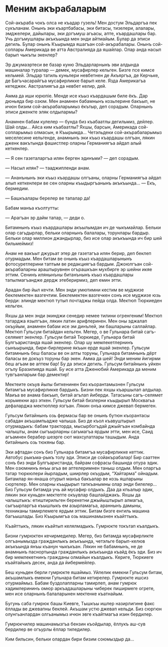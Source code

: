# Меним акърабаларым

Сой-акъраба чокъ олса не къадар гузель!
Мен достум Эльдаргъа пек сукъланам.
Онынъ эки къартбабасы, эки битасы, тизелери, алалары, эмджелери, дайылары, эки догъмуш агьасы, апте, къардашлары бар.
Учь догъмушлары акъкъында мен энди айтмайым.
Булар да эписи дегиль.
Булар онынъ Къырымда яшагъан сой-акърабалары.
Онынъ сой-соплары Америкада ве атта Австралияда да яшайлар.
Олар анда насыл барып чыкъты экенлер?

Эр джумаэртеси ве базар куню Эльдарларнынъ эви алдында машиналар туралар — демек, мусафирлер кельген.
Бизге псе кимсе кельмей.
Эльдар татиль куньлери невбетнен де Акъяргъа, де Керчьке, де Багъчасарайгъа мусафирликке барып келе.
Язда Америкагъа кетеджек.
Австралиягъа да невбет келир, дей.

Амма да иши юрюпіе.
Менде исе къыз къардашым биле ёкъ.
Дар дюньяда бир озюм.
Мен анамнен бабамнынъ козьлерине бакъып, не ичюн бизим сой-акърабаларымыз ёкътыр, деп сорадым.
Оларнынъ эписи дженкте эляк олдылармы?

Анамнен бабам кулелер — бунда биз къабаатлы дегильмиз, дейлер.
Шай олды...
Айса ким къабаатлы?
Яхшы, барсын, Америкада сой-сопларымыз олмасын, я Къырымда...
Четэльдеки сой-акърабаларымыз меселесине кельгенде, анамнынъ эки къыз къардашы олгъан, лякин дженк вакътында фашистлер оларны Германиягъа айдап алый кеткенлер.

— Я сен газеталаргъа илян берген эдинъми?
— деп сорадым.

— Насыл илян?
— тааджипленди анам.

— Ананънынъ эки къыз къардашы олгъаны, оларны Германиягъа айдап алып кеткенлери ве сен оларны къыдыргъанынъ акъкъында...
— Екъ, бермедим.

— Башкъалары берелер ве тапалар да!

Бабам манъа къолтутты:

— Арагъан эр дайм тапар, — деди о.

Битамнынъ къыз къардашлары акъылымдан ич де чыкъмайлар.
Бельки олар сагьдырлар, бельки оларнынъ балалары, торунлары бардыр.
Бельки олар миллион джандырлар, биз исе олар акъкъында ич бир шей бильмеймиз!

Анам не вакъыт джурьат этер де газетагъа илян берир, деп беклеп отурмадым.
Мен битам ве онынъ къыз къардашларынынъ фотосуретлерини таптым ве редакциягъа бардым.
Джоюлгъан сой-акърабаларны араштырувнен огърашкъан мухбирге эр шейни икяе эттим.
Сенинъ илянынъны битанънынъ къыз къардашлары тапылмагъандже дердж этеберирмиз, деп емин этти.

Арадан бир йыл кечти.
Мен энди умютимни кестим ве муджизе беклемектен вазгечтим.
Беклемектен вазгечкен сонъ исе муджизе юзь берди: элинде мектюп тутып почтаджы пейда олда.
Мектюп Тюркиеден кельген.

Яхшы да мен энди экинджи сенедир немее тилини огренгеним!
Мектюп татарджа язылгъан, лякин латин арифлеринен.
Мен оны эджалап окъуйым, анамнен бабам исе эм динълей, эм башларыны саллайлар.
Мектюп Гульсум битайдан кельген.
Мегер, о ве Гульнара битай сагъ-селямет экенлер.
Гульсум битай Тюркиеде, Гульнара битай Булгъаристанда яшай экенлер.
Олар шу мемлекетлернинъ сынъырында, бири-бирлерине якъын ерде яшай экенлер.
Гульсум битамнынъ беш баласы ве он алты торуны, Гульнара битамнынъ дёрт баласы ве докъуз торуны бар экен.
Амма да шей!
Энди меним йигирми беш агъам ве аптем бар!
Бу да эписи дегиль.
Гульсум битайнынъ уйкен огълу Бразилияда яшай.
Бу исе атта Дженюбий Америкада да меним тувгъанларым бар демектир!

Мектеите окъув йылы биткенинен биз къорантамызнен Гульсум битамгъа мусафирликке бардыкъ.
Бизни пек яхшы къаршылап алдылар.
Маиъа ве анама бакъып, битай агълап йиберди.
Татасыны сагъ-селямет корьмекни арз эткен.
Гульсум битай бизлерни къыдырып Москвагьа дефаларджа мектюплер язгъан.
Лякин онъа кимсе джевап бермеген.

Гульсум битайнынъ озь фермасы бар ве онынъ бутюн къорантасы сабадан акъшампьадже чалыша.
Биз де къол къавуштырып отурмадыкъ: бабам тракторда, мысырбогъдай джыйгъан комбайнда чалышты, анам сыгъырларны сагьмагъа ярдым этти, мен исе, Саид агъамнен берабер шеэрге сют махсулатлары ташыдым.
Анда битайнынъ озь тюкяны бар.

Эки афтадан сонъ биз Гульнара битамгъа мусафирликке кеттик.
Автобус рыкъма-рыкъ толу эди.
Эписи де сойакърабалар!
Бир сааттен сонъ биз энди Булгъаристанда, байрам софрасы башында отура эдик.
Мен озюмнинъ янъы агьа ве аптелеримнен таныш олдым.
Мен оларгъа татар тюркюлери йырладым, шиирлер окъудым, “Хайтарма” ойнадым.
Битамлар ян-янаша отурып манъа бакъалар ве козь яшларыны сюртелер.
Мен оларны къыдырып тапкъанымны олар энди билелер...
Биз Гульсум битамда учь ай мусафир олдыкъ.
Даа да кпьалыр эдик, лякин эки куньден мектепте окъувлар башлайджакъ.
Яхшы да чалыштыкъ: етиштирильген берекетни джыйыштырып алмагъа, сыгъырларгъа къышлыкъ ем азырламагьа, араннынъ дамыны, техниканы тамирлемеге ярдым эттик.
Битам бизге енгиль машина багъышлады.
Биз Къырымгъа озь машинамызнен къайттыкъ.

Къайттыкъ, лякин къайтып келялмадыкъ.
Гумрюкте токътап къалдыкъ.

Бизни гумрюктен кечирмедилер.
Мегер, биз битамда мусафирликте олгъанымызда гражданлыкъ акъкъында, четэльге барып-келюв акъкъында янъы къанун чыкъкъан.
Лякин не бабамнынъ, не де анамнынъ паснортында гражданлыкъ акъкъында къайд ёкъ эди.
Биз ич бир мемлекетнинъ гражданы олмайын къалдыкъ.
Кериге, Тюркиеге къайтайыкъ десек, анда да йибермейлер.

Беш куньден берли гумрюкте яшаймыз.
Уйлелик емекни Гульсум битам, акъшамлыкъ емекни Гульнара битам кетирелер.
Гумрюкте ишсиз отурмаймыз.
Бабам буздолапларны тамирлеп, анам гумрюк хадимлерининъ омюр аркъадашларыны чиберек пиширмеге огрете, мен исе оларнынъ балаларынен мектенке къатнайым.

Бугунь саба гумрюк башы Киевге, Тышкъы ишлер назирлигине факс ёллады ве джевапны беклей.
Акъшам устю джевап кельди.
Биз сюргюн олунгьанлардан олгьанымыз ичюн эвге къайтмагъа изин бердилер.

Гумрюкчилер машинамызгъа бензин къойдылар, ёллукъ аш-сув бердилер ве огъурлы ёллар тиледилер.

Ким бильсин, бельки олардан бири бизим союмыздыр да...
